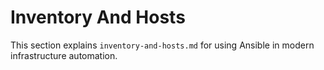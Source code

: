 # Inventory And Hosts

This section explains `inventory-and-hosts.md` for using Ansible in modern infrastructure automation.